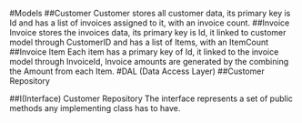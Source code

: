 #Models
##Customer
Customer stores all customer data, its primary key is Id and has a list of invoices assigned to it, with an invoice count.
##Invoice
Invoice stores the invoices data, its primary key is Id, it linked to customer model through CustomerID and has a list of Items, with an ItemCount
##Invoice Item
Each item has a primary key of Id, it linked to the invoice model through InvoiceId, Invoice amounts are generated by the combining the Amount from each Item.
#DAL (Data Access Layer)
##Customer Repository

##I(Interface) Customer Repository
The interface represents a set of public methods any implementing class has to have. 